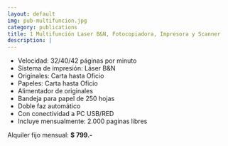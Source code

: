 ```yaml
---
layout: default
img: pub-multifuncion.jpg
category: publications
title: 1 Multifunción Laser B&N, Fotocopiadora, Impresora y Scanner
description: |
---
```

* Velocidad: 32/40/42 páginas por minuto
* Sistema de impresión: Láser B&N
* Originales: Carta hasta Oficio
* Papeles: Carta hasta Oficio
* Alimentador de originales
* Bandeja para papel de 250 hojas 
* Doble faz automático 
* Con conectividad a PC USB/RED
* Incluye mensualmente: 2.000 paginas libres

Alquiler fijo mensual: **$ 799.-**
